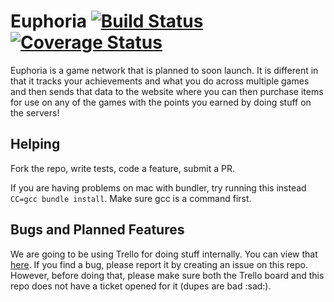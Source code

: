 # Euphoria [![Build Status](https://travis-ci.org/HeisenBugDev/Euphoria-web.png?branch=master)](https://travis-ci.org/HeisenBugDev/Euphoria-web)[![Coverage Status](https://coveralls.io/repos/HeisenBugDev/Euphoria-web/badge.png)](https://coveralls.io/r/HeisenBugDev/Euphoria-web)

Euphoria is a game network that is planned to soon launch. It is different in that it tracks your achievements and what you do across multiple games and then sends that data to the website where you can then purchase items for use on any of the games with the points you earned by doing stuff on the servers!

## Helping

Fork the repo, write tests, code a feature, submit a PR.

If you are having problems on mac with bundler, try running this instead `CC=gcc bundle install`. Make sure gcc is a command first.

## Bugs and Planned Features

We are going to be using Trello for doing stuff internally. You can view that [here](https://trello.com/b/BluLqh84/euphoria-web). If you find a bug, please report it by creating an issue on this repo. However, before doing that, please make sure both the Trello board and this repo does not have a ticket opened for it (dupes are bad :sad:).
